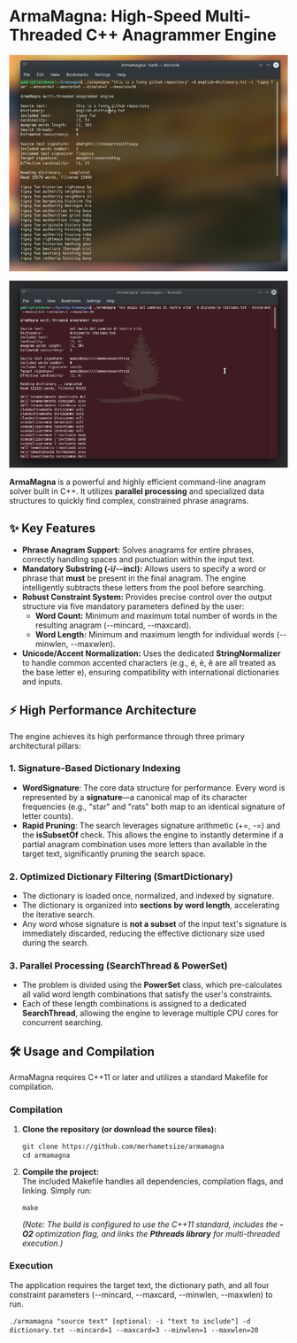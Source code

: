 
# **ArmaMagna: High-Speed Multi-Threaded C++ Anagrammer Engine**

![Screenshot](./img.png)

![Screenshot](./img2.png)

**ArmaMagna** is a powerful and highly efficient command-line anagram solver built in C++. It utilizes **parallel processing** and specialized data structures to quickly find complex, constrained phrase anagrams.

## **✨ Key Features**

* **Phrase Anagram Support:** Solves anagrams for entire phrases, correctly handling spaces and punctuation within the input text.  
* **Mandatory Substring (-i/--incl):** Allows users to specify a word or phrase that **must** be present in the final anagram. The engine intelligently subtracts these letters from the pool before searching.  
* **Robust Constraint System:** Provides precise control over the output structure via five mandatory parameters defined by the user:  
  * **Word Count:** Minimum and maximum total number of words in the resulting anagram (--mincard, \--maxcard).  
  * **Word Length:** Minimum and maximum length for individual words (--minwlen, \--maxwlen).  
* **Unicode/Accent Normalization:** Uses the dedicated **StringNormalizer** to handle common accented characters (e.g., é, è, ê are all treated as the base letter e), ensuring compatibility with international dictionaries and inputs.

## **⚡ High Performance Architecture**

The engine achieves its high performance through three primary architectural pillars:

### **1\. Signature-Based Dictionary Indexing**

* **WordSignature**: The core data structure for performance. Every word is represented by a **signature**—a canonical map of its character frequencies (e.g., "star" and "rats" both map to an identical signature of letter counts).  
* **Rapid Pruning**: The search leverages signature arithmetic (+=, \-=) and the **isSubsetOf** check. This allows the engine to instantly determine if a partial anagram combination uses more letters than available in the target text, significantly pruning the search space.

### **2\. Optimized Dictionary Filtering (SmartDictionary)**

* The dictionary is loaded once, normalized, and indexed by signature.  
* The dictionary is organized into **sections by word length**, accelerating the iterative search.  
* Any word whose signature is **not a subset** of the input text's signature is immediately discarded, reducing the effective dictionary size used during the search.

### **3\. Parallel Processing (SearchThread & PowerSet)**

* The problem is divided using the **PowerSet** class, which pre-calculates all valid word length combinations that satisfy the user's constraints.  
* Each of these length combinations is assigned to a dedicated **SearchThread**, allowing the engine to leverage multiple CPU cores for concurrent searching.

## **🛠️ Usage and Compilation**

ArmaMagna requires C++11 or later and utilizes a standard Makefile for compilation.

### **Compilation**

1. **Clone the repository (or download the source files):**
   ```{bash}
   git clone https://github.com/merhametsize/armamagna
   cd armamagna
   ```

3. **Compile the project:**  
   The included Makefile handles all dependencies, compilation flags, and linking. Simply run:
   ```{bash}
   make
   ```

   *(Note: The build is configured to use the C++11 standard, includes the **\-O2** optimization flag, and links the **Pthreads library** for multi-threaded execution.)*

### **Execution**

The application requires the target text, the dictionary path, and all four constraint parameters (--mincard, \--maxcard, \--minwlen, \--maxwlen) to run.  
```{bash}# General Usage Pattern  
./armamagna "source text" [optional: -i "text to include"] -d dictionary.txt --mincard=1 --maxcard=3 --minwlen=1 --maxwlen=20 
``` 

